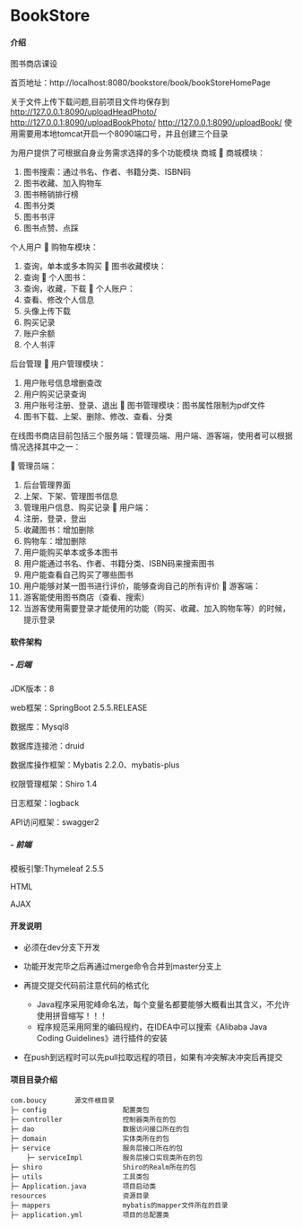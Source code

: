 # BookStore


#### 介绍
图书商店课设

首页地址：http://localhost:8080/bookstore/book/bookStoreHomePage

关于文件上传下载问题,目前项目文件均保存到
http://127.0.0.1:8090/uploadHeadPhoto/
http://127.0.0.1:8090/uploadBookPhoto/
http://127.0.0.1:8090/uploadBook/
使用需要用本地tomcat开启一个8090端口号，并且创建三个目录



为用户提供了可根据自身业务需求选择的多个功能模块
商城
	商城模块：
1.	图书搜索：通过书名、作者、书籍分类、ISBN码
2.	图书收藏、加入购物车
3.	图书畅销排行榜
4.	图书分类
5.	图书书评
6.	图书点赞、点踩

个人用户
	购物车模块：
1.	查询，单本或多本购买
	图书收藏模块：
1.	查询
	个人图书：
1.	查询，收藏，下载
	个人账户：
1.	查看、修改个人信息
2.	头像上传下载
3.	购买记录
4.	账户余额
5.	个人书评

后台管理
	用户管理模块：
1.	用户账号信息增删查改
2.	用户购买记录查询
3.	用户账号注册、登录、退出
	图书管理模块：图书属性限制为pdf文件
1.	图书下载、上架、删除、修改、查看、分类

在线图书商店目前包括三个服务端：管理员端、用户端、游客端，使用者可以根据情况选择其中之一：
	
		管理员端：
1.	后台管理界面
2.	上架、下架、管理图书信息
3.	管理用户信息、购买记录
		用户端：
1.	注册，登录，登出
2.	收藏图书：增加删除
3.	购物车：增加删除
4.	用户能购买单本或多本图书
5.	用户能通过书名、作者、书籍分类、ISBN码来搜索图书
6.	用户能查看自己购买了哪些图书
7.	用户能够对某一图书进行评价，能够查询自己的所有评价
	游客端：
1.	游客能使用图书商店（查看、搜索）
2.	当游客使用需要登录才能使用的功能（购买、收藏、加入购物车等）的时候，提示登录




#### 软件架构
##### - 后端
JDK版本：8

web框架：SpringBoot 2.5.5.RELEASE

数据库：Mysql8

数据库连接池：druid

数据库操作框架：Mybatis 2.2.0、mybatis-plus

权限管理框架：Shiro 1.4

日志框架：logback

API访问框架：swagger2

##### - 前端

模板引擎:Thymeleaf 2.5.5

HTML

AJAX

#### 开发说明

- 必须在dev分支下开发
- 功能开发完毕之后再通过merge命令合并到master分支上
- 再提交提交代码前注意代码的格式化
    - Java程序采用驼峰命名法，每个变量名都要能够大概看出其含义，不允许使用拼音缩写！！！
    - 程序规范采用阿里的编码规约，在IDEA中可以搜索《Alibaba Java Coding Guidelines》进行插件的安装

- 在push到远程时可以先pull拉取远程的项目，如果有冲突解决冲突后再提交

#### 项目目录介绍
```aidl
com.boucy       源文件根目录
├─ config                   配置类包
├─ controller               控制器类所在的包
├─ dao                      数据访问接口所在的包
├─ domain                   实体类所在的包
├─ service                  服务层接口所在的包
    ├─ serviceImpl          服务层接口实现类所在的包
├─ shiro                    Shiro的Realm所在的包
├─ utils                    工具类包
├─ Application.java         项目启动类
resources                   资源目录
├─ mappers                  mybatis的mapper文件所在的目录
├─ application.yml          项目的总配置类
```



